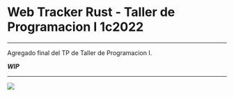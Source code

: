 # Web Tracker Rust - Taller de Programacion I 1c2022

---
Agregado final del TP de Taller de Programacion I.

***WIP***

---

<p>
  <img src="https://media2.giphy.com/media/13HgwGsXF0aiGY/giphy.gif" />
 </p>
